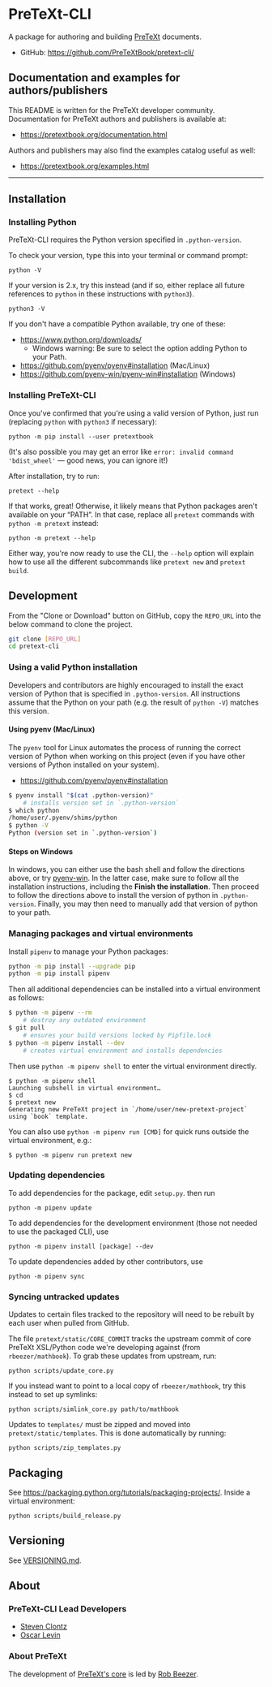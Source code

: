 # PreTeXt-CLI

A package for authoring and building [PreTeXt](https://pretextbook.org) documents.

- GitHub: <https://github.com/PreTeXtBook/pretext-cli/>

## Documentation and examples for authors/publishers

This README is written for the PreTeXt developer community.
Documentation for PreTeXt authors and publishers is available at:

- https://pretextbook.org/documentation.html

Authors and publishers may also find the examples catalog useful as well:

- https://pretextbook.org/examples.html

---

## Installation

### Installing Python

PreTeXt-CLI requires the Python version specified in `.python-version`.

To check your version, type this into your terminal or command prompt:

```
python -V
```

If your version is 2.x, try this instead
(and if so, either replace all future references to `python`
in these instructions with `python3`).

```
python3 -V
```

If you don't have a compatible Python available, try one of these:

- https://www.python.org/downloads/
  - Windows warning: Be sure to select the option adding Python to your Path.
- https://github.com/pyenv/pyenv#installation (Mac/Linux)
- https://github.com/pyenv-win/pyenv-win#installation (Windows)

### Installing PreTeXt-CLI

Once you've confirmed that you're using a valid version of Python, just
run (replacing `python` with `python3` if necessary):

```
python -m pip install --user pretextbook
```

(It's also possible you may get an error like 
`error: invalid command 'bdist_wheel'`
— good news, you can ignore it!)

After installation, try to run:

```
pretext --help
```

If that works, great! Otherwise, it likely means that Python packages
aren't available on your “PATH”. In that case, replace all `pretext`
commands with `python -m pretext` instead:

```
python -m pretext --help
```

Either way, you're now ready to use the CLI, the `--help` option will explain how to use all the different
subcommands like `pretext new` and `pretext build`.

## Development

From the "Clone or Download" button on GitHub, copy the `REPO_URL` into the below command to clone the project.

```bash
git clone [REPO_URL]
cd pretext-cli
```

### Using a valid Python installation

Developers and contributors are highly encouraged to install the exact
version of Python that is specified in `.python-version`. All instructions
assume that the Python on your path (e.g. the result of `python -V`)
matches this version.

#### Using pyenv (Mac/Linux)

The `pyenv` tool for Linux automates the process of running the correct
version of Python when working on this project (even if you have
other versions of Python installed on your system).

- https://github.com/pyenv/pyenv#installation

```bash
$ pyenv install "$(cat .python-version)"
    # installs version set in `.python-version`
$ which python
/home/user/.pyenv/shims/python
$ python -V
Python (version set in `.python-version`)
```

#### Steps on Windows

In windows, you can either use the bash shell and follow the directions above, or try [pyenv-win](https://github.com/pyenv-win/pyenv-win#installation).  In the latter case, make sure to follow all the installation instructions, including the **Finish the installation**.  Then proceed to follow the directions above to install the version of python in `.python-version`.  Finally, you may then need to manually add that version of python to your path.

### Managing packages and virtual environments

Install `pipenv` to manage your Python packages:

```bash
python -m pip install --upgrade pip
python -m pip install pipenv
```

Then all additional dependencies can be installed into
a virtual environment as follows:

```bash
$ python -m pipenv --rm
    # destroy any outdated environment
$ git pull
    # ensures your build versions locked by Pipfile.lock
$ python -m pipenv install --dev
    # creates virtual environment and installs dependencies
```

Then use `python -m pipenv shell` to enter the virtual environment directly.

```
$ python -m pipenv shell
Launching subshell in virtual environment…
$ cd
$ pretext new
Generating new PreTeXt project in `/home/user/new-pretext-project` using `book` template.
```

You can also use `python -m pipenv run [CMD]` for quick runs outside the virtual
environment, e.g.:

```
$ python -m pipenv run pretext new
```

### Updating dependencies

To add dependencies for the package, edit `setup.py`. then run

```
python -m pipenv update
```

To add dependencies for the development environment
(those not needed to use the packaged CLI), use

```
python -m pipenv install [package] --dev
```

To update dependencies added by other contributors, use

```
python -m pipenv sync
```

### Syncing untracked updates

Updates to certain files tracked to the repository will
need to be rebuilt by each user when pulled from GitHub.

The file `pretext/static/CORE_COMMIT` tracks the upstream
commit of core PreTeXt XSL/Python code we're developing against
(from `rbeezer/mathbook`).
To grab these updates from upstream, run:

```
python scripts/update_core.py
```

If you instead want to point to a local copy of `rbeezer/mathbook`,
try this instead to set up symlinks:

```
python scripts/simlink_core.py path/to/mathbook
```

Updates to `templates/` must be zipped and moved into
`pretext/static/templates`. This is done automatically by
running:

```
python scripts/zip_templates.py
```

## Packaging

See <https://packaging.python.org/tutorials/packaging-projects/>.
Inside a virtual environment:

```
python scripts/build_release.py
```

## Versioning

See [VERSIONING.md](VERSIONING.md).

## About

### PreTeXt-CLI Lead Developers
- [Steven Clontz](https://clontz.org/)
- [Oscar Levin](https://math.oscarlevin.com/)

### About PreTeXt
The development of [PreTeXt's core](https://github.com/rbeezer/mathbook)
is led by [Rob Beezer](http://buzzard.ups.edu/).
